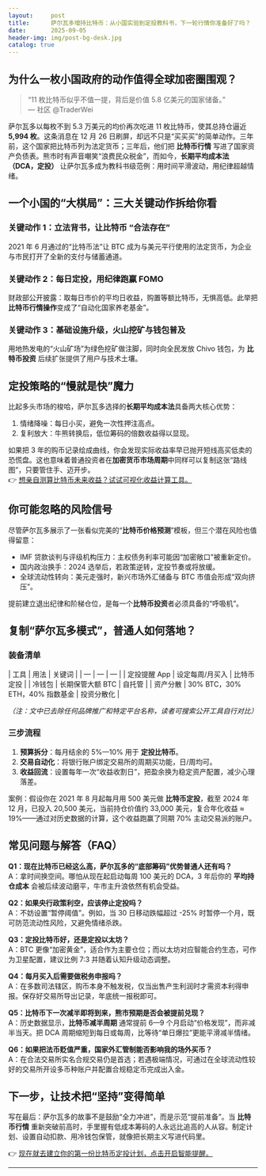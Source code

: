 ```yaml
---
layout:     post
title:      萨尔瓦多增持比特币：从小国实验到定投教科书，下一轮行情你准备好了吗？
date:       2025-09-05
header-img: img/post-bg-desk.jpg
catalog: true
---
```


## 为什么一枚小国政府的动作值得全球加密圈围观？

> “11 枚比特币似乎不值一提，背后是价值 5.8 亿美元的国家储备。”  
— 社区 @TraderWei

萨尔瓦多以每枚不到 5.3 万美元的均价再次吃进 11 枚比特币，使其总持仓逼近 **5,994 枚**。这条消息在 12 月 26 日刷屏，却远不只是“买买买”的简单动作。三年前，这个国家把比特币列为法定货币；三年后，他们把 **比特币行情** 写进了国家资产负债表。熊市时有声音嘲笑“浪费民众税金”，而如今，**长期平均成本法（DCA，定投）** 让萨尔瓦多成为教科书级范例：用时间平滑波动，用纪律超越情绪。

## 一个小国的“大棋局”：三大关键动作拆给你看

### 关键动作 1：立法背书，让比特币 “合法存在”
2021 年 6 月通过的“比特币法”让 BTC 成为与美元平行使用的法定货币，为企业与市民打开了全新的支付与储蓄通道。

### 关键动作 2：每日定投，用纪律跑赢 FOMO
财政部公开披露：取每日市价的平均日收益，购置等额比特币，无惧高低。此举把**比特币行情操作**变成了“自动化国家养老基金”。

### 关键动作 3：基础设施升级，火山挖矿与钱包普及
用地热发电的“火山矿场”为绿色挖矿做注脚，同时向全民发放 Chivo 钱包，为 **比特币投资** 后续扩张提供了用户与技术土壤。

## 定投策略的“慢就是快”魔力

比起多头市场的梭哈，萨尔瓦多选择的**长期平均成本法**具备两大核心优势：

1. 情绪降噪：每日小买，避免一次性押注高点。
2. 复利放大：牛熊转换后，低位筹码的倍数收益得以显现。

如果把 3 年的购币记录绘成曲线，你会发现实际收益率早已抛开短线高买低卖的恐慌盘。这也意味着普通投资者在**加密货币市场周期**中同样可以复制这张“路线图”，只要管住手、迈开步。  
👉 [想亲自测算比特币未来收益？试试可视化收益计算工具。](https://okxdog.com/)

## 你可能忽略的风险信号

尽管萨尔瓦多展示了一张看似完美的“**比特币价格预测**”模板，但三个潜在风险也值得留意：

- IMF 贷款谈判与评级机构压力：主权债务利率可能因“加密敞口”被重新定价。
- 国内政治换手：2024 选举后，若政策逆转，定投节奏或将放缓。
- 全球流动性转向：美元走强时，新兴市场外汇储备与 BTC 市值会形成“双向挤压”。

提前建立退出纪律和阶梯仓位，是每一个**比特币投资**者必须具备的“呼吸机”。

## 复制“萨尔瓦多模式”，普通人如何落地？

### 装备清单

| 工具 | 用法 | 关键词 |
| — | — | — |
| 定投提醒 App | 设定每周/月买入 | 比特币定投 |
| 冷钱包 | 长期保管大额 BTC | 自托管 |
| 资产分散 | 30% BTC，30% ETH，40% 指数基金 | 投资分散化 |

*（注：文中已去除任何品牌推广和特定平台名称，读者可搜索公开工具自行对比）*

### 三步流程

1. **预算拆分**：每月结余的 5%—10% 用于 **定投比特币**。
2. **交易自动化**：将银行账户绑定交易所的周期买功能，日/周均可。
3. **收益回流**：设置每年一次“收益收割日”，把盈余换为稳定资产配置，减少心理落差。

案例：假设你在 2021 年 8 月起每月用 500 美元做 **比特币定投**，截至 2024 年 12 月，已投入 20,500 美元，当前持仓价值约 33,000 美元，复合年化收益 ≈ 19%——通过对历史数据的计算，这个收益跑赢了同期 70% 主动交易派的账户。

## 常见问题与解答（FAQ）

**Q1：现在比特币已经这么高，萨尔瓦多的“底部筹码”优势普通人还有吗？**  
A：拿时间换空间。哪怕从现在起启动每周 100 美元的 DCA，3 年后你的 **平均持仓成本** 会被后续波动磨平，牛市主升浪依然有机会受益。

**Q2：如果央行政策利空，应该停止定投吗？**  
A：不妨设置“暂停阈值”。例如，当 30 日移动跌幅超过 -25% 时暂停一个月，既可防范流动性风险，又避免情绪杀跌。

**Q3：定投比特币好，还是定投以太坊？**  
A：BTC 更像“加密黄金”，适合作为主要仓位；而以太坊对应智能合约生态，可作为卫星配置，建议比例 7:3 并随着认知升级动态调整。

**Q4：每月买入后需要做税务申报吗？**  
A：在多数司法辖区，购币本身不触发税，仅当出售产生利润时才需资本利得申报。保存好交易所导出记录，年底统一报税即可。

**Q5：比特币下一次减半即将到来，熊市预期是否会被提前兑现？**  
A：历史数据显示，**比特币减半周期** 通常提前 6—9 个月启动“价格发现”，而非减半当天。把 DCA 周期缩短到每日或每周，比等待“单日爆拉”更能平滑减半情绪。

**Q6：如果把法币贬值严重，国家外汇管制能否影响我的场外买币？**  
A：在合法交易所实名合规交易仍是首选；若遇极端情况，可通过在全球流动性较好的交易所开设多币种账户并配置合规稳定币完成出入金。

## 下一步，让技术把“坚持”变得简单

写在最后：萨尔瓦多的故事不是鼓励“全力冲进”，而是示范“提前准备”。当 **比特币行情** 重新突破前高时，手里握有低成本筹码的人永远比追高的人从容。制定计划、设置自动扣款、用冷钱包保管，就像把长期主义写进代码里。

👉 [现在就去建立你的第一份比特币定投计划，点击开启智能提醒。](https://okxdog.com/)

---